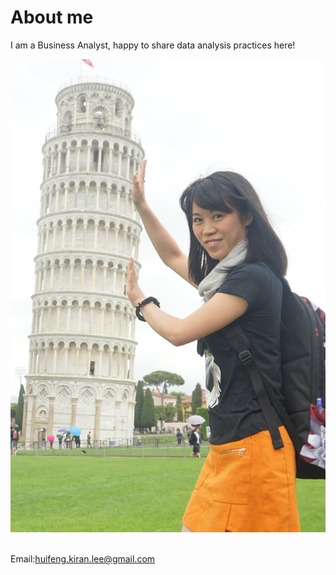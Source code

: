 # About me
I am a Business Analyst, happy to share data analysis practices here! 

![ am a Business Analyst graduated from Manchester Business School, happy to meet you here.](images/IMG_0226.JPG)

<br> Email:huifeng.kiran.lee@gmail.com
